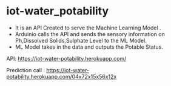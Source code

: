 # iot-water_potability

* It is an API Created to serve the Machine Learning Model .
* Arduinio calls the API and sends the sensory information on Ph,Dissolved Solids,Sulphate Level to the ML Model.
* ML Model takes in the data and outputs the Potable Status.

API: https://iot-water-potability.herokuapp.com/ 

Prediction call : https://iot-water-potability.herokuapp.com/04x72x15x56x12x

